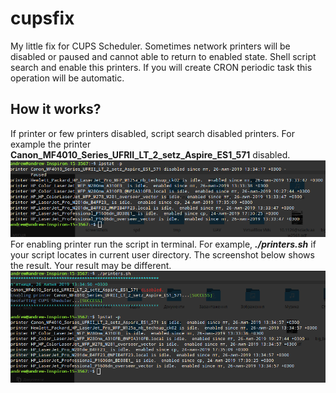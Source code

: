 # cupsfix
My little fix for CUPS Scheduler. Sometimes network printers will be disabled or paused and cannot able to return to enabled state. Shell script search and enable this printers. If you will create CRON periodic task this operation will be automatic.
## How it works?
If printer or few printers disabled, script search disabled printers. 
For example the printer **Canon_MF4010_Series_UFRII_LT_2_setz_Aspire_ES1_571** disabled. 
<img src="screenshots/printers_before.png" />
For enabling printer run the script in terminal. For example,  ***./printers.sh*** if your script locates in current user directory. 
The screenshot below shows the result. Your result may be different.
<img src="screenshots/printers_after.png" />
